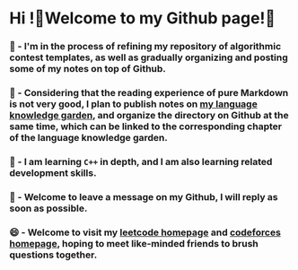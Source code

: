 # Hi !👋Welcome to my Github page!🥰

### 🔭 - I'm in the process of refining my repository of algorithmic contest templates, as well as gradually organizing and posting some of my notes on top of Github.
### 🌱 - Considering that the reading experience of pure Markdown is not very good, I plan to publish notes on [my language knowledge garden](https://www.yuque.com/xiaofeng_garden), and organize the directory on Github at the same time, which can be linked to the corresponding chapter of the language knowledge garden.
### 🤔 - I am learning `C++` in depth, and I am also learning related development skills.
### 💬 - Welcome to leave a message on my Github, I will reply as soon as possible.
### 😄 - Welcome to visit my [leetcode homepage](https://leetcode-cn.u/qxf-u/) and [codeforces homepage](https://codeforces.com/profile/qiuxiaofeng), hoping to meet like-minded friends to brush questions together.